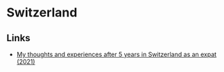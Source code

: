 # Switzerland

## Links

- [My thoughts and experiences after 5 years in Switzerland as an expat (2021)](https://www.reddit.com/r/Switzerland/comments/krlslk/my_thoughts_and_experiences_after_5_years_in/)
